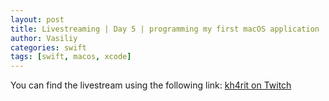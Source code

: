 ```yaml
---
layout: post
title: Livestreaming | Day 5 | programming my first macOS application
author: Vasiliy
categories: swift
tags: [swift, macos, xcode]
---
```


You can find the livestream using the following link: [kh4rit on Twitch](https://www.twitch.tv/kh4rit)

<!--If you missed the stream, you can find an archived version below:

<iframe width="740" height="416" src="https://www.youtube.com/embed/KPTNxSG4iQI" frameborder="0" allow="accelerometer; autoplay; encrypted-media; gyroscope; picture-in-picture" allowfullscreen></iframe>-->
